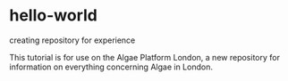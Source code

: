 # hello-world
creating repository for experience


This tutorial is for use on the Algae Platform London, a new repository for information on everything concerning Algae in London.
